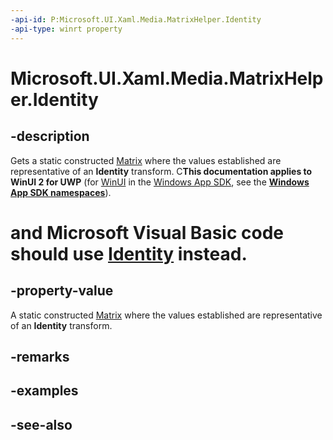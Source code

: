 ```yaml
---
-api-id: P:Microsoft.UI.Xaml.Media.MatrixHelper.Identity
-api-type: winrt property
---
```


<!-- Property syntax
public Windows.UI.Xaml.Media.Matrix Identity { get; }
-->

# Microsoft.UI.Xaml.Media.MatrixHelper.Identity

## -description
Gets a static constructed [Matrix](matrix.md) where the values established are representative of an **Identity** transform. C**This documentation applies to WinUI 2 for UWP** (for [WinUI](/windows/apps/winui/winui3/) in the [Windows App SDK](/windows/apps/windows-app-sdk/), see the **[Windows App SDK namespaces](/windows/windows-app-sdk/api/winrt/)**).

# and Microsoft Visual Basic code should use [Identity](matrix_identity.md) instead.

## -property-value
A static constructed [Matrix](matrix.md) where the values established are representative of an **Identity** transform.

## -remarks

## -examples

## -see-also
